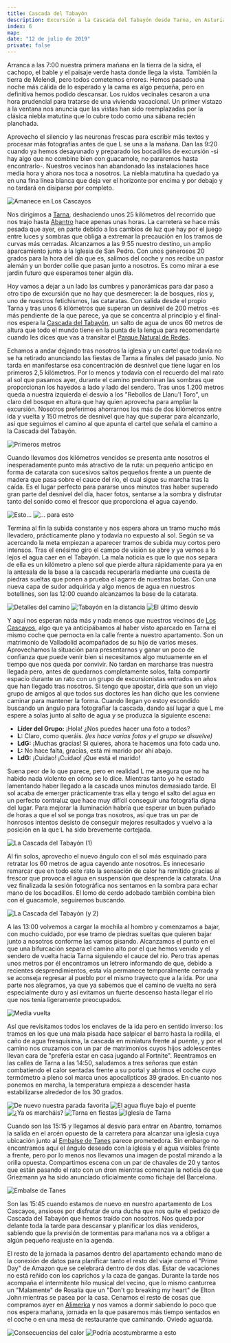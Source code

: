```yaml
---
title: Cascada del Tabayón
description: Excursión a la Cascada del Tabayón desde Tarna, en Asturias.
index: 6
map: 
date: "12 de julio de 2019"
private: false
---
```

Arranca a las 7:00 nuestra primera mañana en la tierra de la sidra, el cachopo, el bable y el paisaje verde hasta donde llega la vista. También la tierra de Melendi, pero todos cometemos errores. Hemos pasado una noche más cálida de lo esperado y la cama es algo pequeña, pero en definitiva hemos podido descansar. Los ruidos vecinales cesaron a una hora prudencial para tratarse de una vivienda vacacional. Un primer vistazo a la ventana nos anuncia que las vistas han sido reemplazadas por la clásica niebla matutina que lo cubre todo como una sábana recién planchada.

Aprovecho el silencio y las neuronas frescas para escribir más textos y procesar más fotografías antes de que L se una a la mañana. Dan las 9:20 cuando ya hemos desayunado y preparado los bocadillos de excursión -si hay algo que no combine bien con guacamole, no pararemos hasta encontrarlo-. Nuestros vecinos han abandonado las instalaciones hace media hora y ahora nos toca a nosotros. La niebla matutina ha quedado ya en una fina línea blanca que deja ver el horizonte por encima y por debajo y no tardará en disiparse por completo.

![Amanece en Los Cascayos](P19_D04_01)

Nos dirigimos a [Tarna](https://es.wikipedia.org/wiki/Tarna "Tarna, Asturias"), deshaciendo unos 25 kilómetros del recorrido que nos trajo hasta [Abantro](https://www.escapadarural.com/que-hacer/abantro "Abantro, Asturias") hace apenas unas horas. La carretera se hace más pesada que ayer, en parte debido a los cambios de luz que hay por el juego entre luces y sombras que obliga a extremar la precaución en los tramos de curvas más cerradas. Alcanzamos a las 9:55 nuestro destino, un amplio aparcamiento junto a la Iglesia de San Pedro. Con unos generosos 20 grados para la hora del día que es, salimos del coche y nos recibe un pastor alemán y un border collie que pasan junto a nosotros. Es como mirar a ese jardín futuro que esperamos tener algún día.

Hoy vamos a dejar a un lado las cumbres y panorámicas para dar paso a otro tipo de excursión que no hay que desmerecer: la de bosques, ríos y, uno de nuestros fetichismos, las cataratas. Con salida desde el propio Tarna y tras unos 6 kilómetros que superan un desnivel de 200 metros -es más pendiente de la que parece, ya que se concentra al principio y el final- nos espera la [Cascada del Tabayón](https://es.wikiloc.com/rutas-a-pie/cascada-del-tabayon-del-mongallu-2135167 "Ruta a la Cascada del Tabayón desde Tarna"), un salto de agua de unos 60 metros de altura que todo el mundo tiene en la punta de la lengua para recomendarte cuando les dices que vas a transitar el [Parque Natural de Redes](https://www.turismoasturias.es/descubre/naturaleza/reservas-de-la-biosfera/parque-natural-de-redes).

Echamos a andar dejando tras nosotros la iglesia y un cartel que todavía no se ha retirado anunciando las fiestas de Tarna a finales del pasado junio. No tarda en manifestarse esa concentración de desnivel que tiene lugar en los primeros 2,5 kilómetros. Por lo menos y todavía con el recuerdo del mal rato al sol que pasamos ayer, durante el camino predominan las sombras que proporcionan los hayedos a lado y lado del sendero. Tras unos 1.200 metros queda a nuestra izquierda el desvío a los "Rebollos de Llanu'l Toro", un claro del bosque en altura que hay quien aprovecha para ampliar la excursión. Nosotros preferimos ahorrarnos los más de dos kilómetros entre ida y vuelta y 150 metros de desnivel que hay que superar para alcanzarlo, así que seguimos el camino al que apunta el cartel que señala el camino a la Cascada del Tabayón.

![Primeros metros](P19_D04_02)

Cuando llevamos dos kilómetros vencidos se presenta ante nosotros el inesperadamente punto más atractivo de la ruta: un pequeño anticipo en forma de catarata con sucesivos saltos pequeños frente a un puente de madera que pasa sobre el cauce del río, el cual sigue su marcha tras la caída. Es el lugar perfecto para pararse unos minutos tras haber superado gran parte del desnivel del día, hacer fotos, sentarse a la sombra y disfrutar tanto del sonido como el frescor que proporciona el agua cayendo.

![Esto...](P19_D04_03)
![... para esto](P19_D04_04)

Termina al fin la subida constante y nos espera ahora un tramo mucho más llevadero, prácticamente plano y todavía no expuesto al sol. Según se va acercando la meta empiezan a aparecer tramos de subida muy cortos pero intensos. Tras el enésimo giro el campo de visión se abre y ya vemos a lo lejos el agua caer en el Tabayón. La mala noticia es que lo que nos separa de ella es un kilómetro a pleno sol que pierde altura rápidamente para ya en la antesala de la base a la cascada recuperarla mediante una cuesta de piedras sueltas que ponen a prueba el agarre de nuestras botas. Con una nueva capa de sudor adquirida y algo menos de agua en nuestros botellines, son las 12:00 cuando alcanzamos la base de la catarata.

![Detalles del camino](P19_D04_05)
![Tabayón en la distancia](P19_D04_06)
![El último desvío](P19_D04_07)

Y aquí nos esperan nada más y nada menos que nuestros vecinos de [Los Cascayos](https://www.loscascayos.com/abantro-9/ "Alojamiento Rural Los Cascayos en Abantru, Asturias"), algo que ya anticipábamos al haber visto aparcado en Tarna el mismo coche que pernocta en la calle frente a nuestro apartamento. Son un matrimonio de Valladolid acompañados de su hijo de varios meses. Aprovechamos la situación para presentarnos y ganar un poco de confianza que puede venir bien si necesitamos algo mutuamente en el tiempo que nos queda por convivir. No tardan en marcharse tras nuestra llegada pero, antes de quedarnos completamente solos, falta compartir espacio durante un rato con un grupo de excursionistas entrados en años que han llegado tras nosotros. Si tengo que apostar, diría que son un viejo grupo de amigos al que todos sus doctores les han dicho que les conviene caminar para mantener la forma. Cuando llegan yo estoy escondido buscando un ángulo para fotografiar la cascada, dando así lugar a que L me espere a solas junto al salto de agua y se produzca la siguiente escena:

- **Líder del Grupo:** ¡Hola! ¿Nos puedes hacer una foto a todos?
- **L:** Claro, como queráis.
_(les hace varias fotos y el grupo se disuelve)_
- **LdG:** ¡Muchas gracias! Si quieres, ahora te hacemos una foto cada uno.
- **L:** No hace falta, gracias, está mi marido por ahí abajo.
- **LdG:** ¡Cuidao! ¡Cuidao! ¡Que está el marido!

Suena peor de lo que parece, pero en realidad L me asegura que no ha habido nada violento en cómo se lo dice. Mientras tanto yo he estado lamentando haber llegado a la cascada unos minutos demasiado tarde. El sol acaba de emerger prácticamente tras ella y tengo el salto del agua en un perfecto contraluz que hace muy difícil conseguir una fotografía digna del lugar. Para mejorar la iluminación habría que esperar un buen puñado de horas a que el sol se ponga tras nosotros, así que tras un par de honrosos intentos desisto de conseguir mejores resultados y vuelvo a la posición en la que L ha sido brevemente cortejada.

![La Cascada del Tabayón (1)](P19_D04_08)

Al fin solos, aprovecho el nuevo ángulo con el sol más esquinado para retratar los 60 metros de agua cayendo ante nosotros. Es innecesario remarcar que en todo este rato la sensación de calor ha remitido gracias al frescor que provoca el agua en suspensión que desprende la catarata. Una vez finalizada la sesión fotográfica nos sentamos en la sombra para echar mano de los bocadillos. El lomo de cerdo adobado también combina bien con el guacamole, seguiremos buscando.

![La Cascada del Tabayón (y 2)](P19_D04_09)

A las 13:00 volvemos a cargar la mochila al hombro y comenzamos a bajar, con mucho cuidado, por ese tramo de piedras sueltas que quieren bajar junto a nosotros conforme las vamos pisando. Alcanzamos el punto en el que una bifurcación separa el camino alto por el que hemos venido y el sendero de vuelta hacia Tarna siguiendo el cauce del río. Pero tras apenas unos metros por él encontramos un letrero informando de que, debido a recientes desprendimientos, esta vía permanece temporalmente cerrada y se aconseja regresar al pueblo por el mismo trayecto que a la ida. Por una parte nos alegramos, ya que ya sabemos que el camino de vuelta no será especialmente duro y así evitamos un fuerte descenso hasta llegar el río que nos tenía ligeramente preocupados.

![Media vuelta](P19_D04_10)

Así que revisitamos todos los enclaves de la ida pero en sentido inverso: los tramos en los que una mala pisada hace salpicar el barro hasta la rodilla, el caño de agua fresquísima, la cascada en miniatura frente al puente, y por el camino nos cruzamos con un par de matrimonios cuyos hijos adolescentes llevan cara de "prefería estar en casa jugando al Fortnite". Reentramos en las calles de Tarna a las 14:50, saludamos a tres señoras que están combatiendo el calor sentadas frente a su portal y abrimos el coche cuyo termómetro a pleno sol marca unos apocalípticos 39 grados. En cuanto nos ponemos en marcha, la temperatura empieza a descender hasta estabilizarse alrededor de los 30 grados.

![De nuevo nuestra parada favorita](P19_D04_11)
![El agua fluye bajo el puente](P19_D04_12)
![¿Ya os marcháis?](P19_D04_13)
![Tarna en fiestas](P19_D04_14)
![Iglesia de Tarna](P19_D04_15)

Cuando son las 15:15 y llegamos al desvío para entrar en Abantro, tomamos la salida en el arcén opuesto de la carretera para alcanzar una iglesia cuya ubicación junto al [Embalse de Tanes](https://www.turismoasturias.es/descubre/naturaleza/otros-espacios/embalses/tanes) parece prometedora. Sin embargo no encontramos aquí el ángulo deseado con la iglesia y el agua visibles frente a frente, pero por lo menos nos llevamos una imagen de postal mirando a la orilla opuesta. Compartimos escena con un par de chavales de 20 y tantos que están pasando el rato con un dron mientras comenzan la noticia de que Griezmann ya ha sido anunciado oficialmente como fichaje del Barcelona.

![Embalse de Tanes](P19_D04_16)

Son las 15:45 cuando estamos de nuevo en nuestro apartamento de Los Cascayos, ansiosos por disfrutar de una ducha que nos quite el pedazo de Cascada del Tabayón que hemos traído con nosotros. Nos queda por delante toda la tarde para descansar y planificar los días venideros, sabiendo que la previsión de tormentas para mañana nos va a obligar a algún pequeño reajuste en la agenda.

El resto de la jornada la pasamos dentro del apartamento echando mano de la conexión de datos para planificar tanto el resto del viaje como el "Prime Day" de Amazon que se celebrará dentro de dos días. Estar de vacaciones no está reñido con los caprichos y la caza de gangas. Durante la tarde nos acompaña el intermitente hilo musical del vecino, que lo mismo canturrea un "Malamente" de Rosalía que un "Don't go breaking my heart" de Elton John mientras se pasea por la casa. Cenamos el resto de cosas que compramos ayer en [Alimerka](https://www.alimerka.es "Cadena de supermercados Alimerka") y nos vamos a dormir sabiendo lo poco que nos espera mañana, jornada en la que pasaremos más tiempo sentados en el coche o en una mesa de restaurante que caminando. Oviedo aguarda.

![Consecuencias del calor](P19_D04_17)
![Podría acostumbrarme a esto](P19_D04_18)